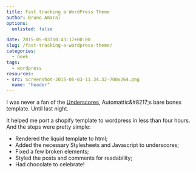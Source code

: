 ```yaml
---
title: Fast tracking a WordPress Theme
author: Bruno Amaral
options:
  unlisted: false

date: 2015-05-03T10:43:17+00:00
slug: /fast-tracking-a-wordpress-theme/
categories:
  - Geek
tags:
  - wordpress
resources: 
- src: Screenshot-2015-05-03-11.34.32-700x264.png
  name: "header"
---
```

I was never a fan of the <a href="https://underscores.me/">Underscores</a>, Automattic\&#8217;s bare bones template. Until last night.

It helped me port a shopify template to wordpress in less than four hours. And the steps were pretty simple:

  * Rendered the liquid template to html;
  * Added the necessary Stylesheets and Javascript to underscores;
  * Fixed a few broken elements;
  * Styled the posts and comments for readability;
  * Had chocolate to celebrate!


